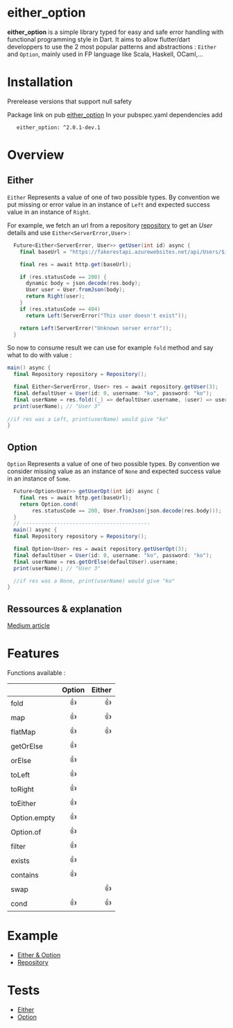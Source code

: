 # either_option

__either_option__ is a simple library typed for easy and safe error handling with functional programming style in Dart.
It aims to allow flutter/dart developpers to use the 2 most popular patterns and abstractions : 
`Either` and `Option`, mainly used in FP language like Scala, Haskell, OCaml,...

# Installation

Prerelease versions that support null safety

Package link on pub [either_option](https://pub.dev/packages/either_option)
In your pubspec.yaml dependencies add  

       either_option: ^2.0.1-dev.1

# Overview
## Either
`Either` Represents a value of one of two possible types.
By convention we put missing or error value in an instance of `Left` and expected success value in an instance of `Right`.

For example, we fetch an url from a repository [repository](example/lib/repository_example.dart) to get an *User* details and use `Either<ServerError,User>` :

```scala
  Future<Either<ServerError, User>> getUser(int id) async {
    final baseUrl = "https://fakerestapi.azurewebsites.net/api/Users/$id";

    final res = await http.get(baseUrl);

    if (res.statusCode == 200) {
      dynamic body = json.decode(res.body);
      User user = User.fromJson(body);
      return Right(user);
    }
    if (res.statusCode == 404)
      return Left(ServerError("This user doesn't exist"));

    return Left(ServerError("Unknown server error"));
  }
```
So now to consume result we can use for example `fold` method and say what to do with value :

```scala
main() async {
  final Repository repository = Repository();

  final Either<ServerError, User> res = await repository.getUser(3);
  final defaultUser = User(id: 0, username: "ko", password: "ko");
  final userName = res.fold((_) => defaultUser.username, (user) => user.username);
  print(userName); // "User 3"
  
//if res was a Left, print(userName) would give "ko"
}
```
## Option
`Option` Represents a value of one of two possible types.
By convention we consider missing value as an instance of `None` and expected success value in an instance of `Some`.

```scala
  Future<Option<User>> getUserOpt(int id) async {
    final res = await http.get(baseUrl);
    return Option.cond(
        res.statusCode == 200, User.fromJson(json.decode(res.body)));
  }
  // -----------------------------------------
  main() async {
  final Repository repository = Repository();

  final Option<User> res = await repository.getUserOpt(3);
  final defaultUser = User(id: 0, username: "ko", password: "ko");
  final userName = res.getOrElse(defaultUser).username;
  print(userName); // "User 3"

  //if res was a None, print(userName) would give "ko"
}
```

## Ressources & explanation
[Medium article](https://medium.com/@cb.yannick/a-small-monad-library-for-dart-flutter-project-e49b71205bd0?source=friends_link&sk=21c7527322b281aa6e161bad27086952)
# Features
Functions available :

|              | Option    | Either|
| ------------ |:---------:| -----:|
| fold         |   :+1:    |    :+1:    |
| map          |     :+1:  |   :+1:     |
| flatMap      |     :+1:  |    :+1:    |
| getOrElse    |     :+1:  |       |
| orElse       |      :+1:      |       |
| toLeft       |     :+1:       |       |
| toRight      |     :+1:       |       |
| toEither     |     :+1:       |       |
| Option.empty |     :+1:       |       |
| Option.of    |     :+1:       |       |
| filter       |     :+1:       |       |
| exists       |     :+1:       |       |
| contains     |     :+1:       |       |
| swap         |                |   :+1:|
| cond         |       :+1:      |   :+1:|



# Example
* [Either & Option](example/lib/either_option_example.dart)
* [Repository](example/lib/repository_example.dart)

# Tests
* [Either](test/either_test.dart)
* [Option](test/option_test.dart)